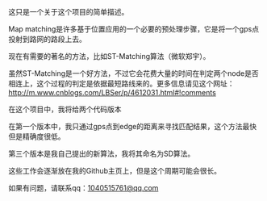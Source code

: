 这只是一个关于这个项目的简单描述。

Map matching是许多基于位置应用的一个必要的预处理步骤，它是将一个gps点投射到路网的路段上去。

现在有需要的著名的方法，比如ST-Matching算法（微软郑宇）。

虽然ST-Matching是一个好方法，不过它会花费大量的时间在判定两个node是否相连上，这个过程的判定是依据最短路线来的。更多信息请见这个网址：http://m.www.cnblogs.com/LBSer/p/4612031.html#!comments

在这个项目中，我将给两个代码版本

在第一个版本中，我只通过gps点到edge的距离来寻找匹配结果，这个方法最快但是精确度很低。

第三个版本是我自己提出的新算法，我将其命名为SD算法。

这些工作会逐渐放在我的Github主页上，但是这个周期可能会很长。

如果有问题，请联系qq：1040515761@qq.com
